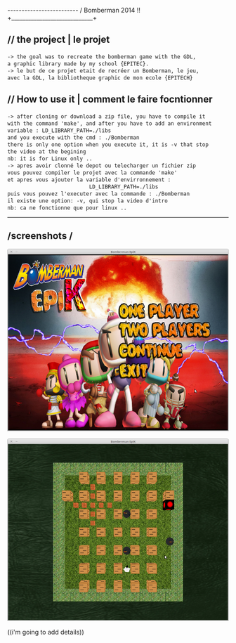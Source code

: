    *-------------------------*
  /     Bomberman 2014 !!     \
 +_____________________________+

 // the project | le projet
 ------------------------------
	-> the goal was to recreate the bomberman game with the GDL,
	a graphic library made by my school {EPITEC}.
	-> le but de ce projet etait de recréer un Bomberman, le jeu,
	avec la GDL, la bibliotheque graphic de mon ecole {EPITECH}

 // How to use it | comment le faire focntionner
 --------------------------------------------------
	-> after cloning or download a zip file, you have to compile it
	with the command 'make', and after you have to add an environment
	variable : LD_LIBRARY_PATH=./libs
	and you execute with the cmd : ./Bomberman
	there is only one option when you execute it, it is -v that stop
	the video at the begining
	nb: it is for Linux only ..
	-> apres avoir clonné le depot ou telecharger un fichier zip
	vous pouvez compiler le projet avec la commande 'make'
	et apres vous ajouter la variable d'envirronnement :
	   	      	      	 	  LD_LIBRARY_PATH=./libs
	puis vous pouvez l'executer avec la commande : ./Bomberman
	il existe une option: -v, qui stop la video d'intro
	nb: ca ne fonctionne que pour linux ..

  _____________
 /screenshots  /
---------------

![Alt text](./ImagesReadMe/Menu1.png "menu")

![Alt text](./ImagesReadMe/Screen2P.png "screen two player")

 ((i'm going to add details))